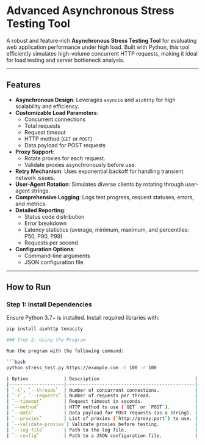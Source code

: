# Advanced Asynchronous Stress Testing Tool

A robust and feature-rich **Asynchronous Stress Testing Tool** for evaluating web application performance under high load. Built with Python, this tool efficiently simulates high-volume concurrent HTTP requests, making it ideal for load testing and server bottleneck analysis.

---

## Features

- **Asynchronous Design**: Leverages `asyncio` and `aiohttp` for high scalability and efficiency.
- **Customizable Load Parameters**:
  - Concurrent connections
  - Total requests
  - Request timeout
  - HTTP method (`GET` or `POST`)
  - Data payload for POST requests
- **Proxy Support**:
  - Rotate proxies for each request.
  - Validate proxies asynchronously before use.
- **Retry Mechanism**: Uses exponential backoff for handling transient network issues.
- **User-Agent Rotation**: Simulates diverse clients by rotating through user-agent strings.
- **Comprehensive Logging**: Logs test progress, request statuses, errors, and metrics.
- **Detailed Reporting**:
  - Status code distribution
  - Error breakdown
  - Latency statistics (average, minimum, maximum, and percentiles: P50, P90, P99)
  - Requests per second
- **Configuration Options**:
  - Command-line arguments
  - JSON configuration file

---

## How to Run

### Step 1: Install Dependencies

Ensure Python 3.7+ is installed. Install required libraries with:

```bash
pip install aiohttp tenacity

### Step 2: Using the Program

Run the program with the following command:

```bash
python stress_test.py https://example.com -t 100 -r 100

| Option             | Description                                   | Default          |
|--------------------|-----------------------------------------------|------------------|
| `-t`, `--threads`  | Number of concurrent connections.             | `100`            |
| `-r`, `--requests` | Number of requests per thread.                | `1000`           |
| `--timeout`        | Request timeout in seconds.                   | `5`              |
| `--method`         | HTTP method to use (`GET` or `POST`).         | `GET`            |
| `--data`           | Data payload for POST requests (as a string). | `""`             |
| `--proxies`        | List of proxies (`http://proxy:port`) to use. | `[]`             |
| `--validate-proxies`| Validate proxies before testing.             | `False`          |
| `--log-file`       | Path to the log file.                         | `stress_test.log`|
| `--config`         | Path to a JSON configuration file.            | `None`           |

